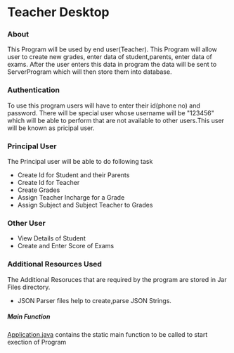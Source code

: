 # Teacher Desktop

### About

This Program will be used by end user(Teacher). This Program will allow user to create new grades, enter data of student,parents, enter data of exams. After the user enters this data in program the data will be sent to ServerProgram which will then store them into database.

### Authentication

To use this program users will have to enter their id(phone no) and password. There will be special user whose username will be "123456" which will be able to perform that are not available to other users.This user will be known as pricipal user.

### Principal User
The Principal user will be able to do following task
* Create Id for Student and their Parents
* Create Id for Teacher
* Create Grades
* Assign Teacher Incharge for a Grade
* Assign Subject and Subject Teacher to Grades

### Other User
* View Details of Student
* Create and Enter Score of Exams

### Additional Resources Used

The Additional Resoruces that are required by the program are stored in Jar Files  directory.
* JSON Parser files help to create,parse JSON Strings. 


##### Main Function

[Application.java](./src/TeacherProgram/Application.java) contains the static main function to be called to start exection of Program